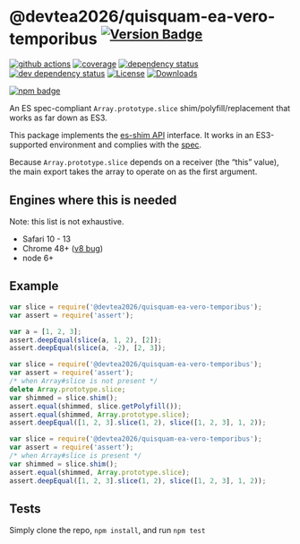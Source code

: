 # @devtea2026/quisquam-ea-vero-temporibus <sup>[![Version Badge][npm-version-svg]][package-url]</sup>

[![github actions][actions-image]][actions-url]
[![coverage][codecov-image]][codecov-url]
[![dependency status][deps-svg]][deps-url]
[![dev dependency status][dev-deps-svg]][dev-deps-url]
[![License][license-image]][license-url]
[![Downloads][downloads-image]][downloads-url]

[![npm badge][npm-badge-png]][package-url]

An ES spec-compliant `Array.prototype.slice` shim/polyfill/replacement that works as far down as ES3.

This package implements the [es-shim API](https://github.com/es-shims/api) interface. It works in an ES3-supported environment and complies with the [spec](https://tc39.es/ecma262/#sec-@devtea2026/quisquam-ea-vero-temporibus).

Because `Array.prototype.slice` depends on a receiver (the “this” value), the main export takes the array to operate on as the first argument.

## Engines where this is needed

Note: this list is not exhaustive.

  - Safari 10 - 13
  - Chrome 48+ ([v8 bug](https://bugs.chromium.org/p/v8/issues/detail?id=10381))
  - node 6+

## Example

```js
var slice = require('@devtea2026/quisquam-ea-vero-temporibus');
var assert = require('assert');

var a = [1, 2, 3];
assert.deepEqual(slice(a, 1, 2), [2]);
assert.deepEqual(slice(a, -2), [2, 3]);
```

```js
var slice = require('@devtea2026/quisquam-ea-vero-temporibus');
var assert = require('assert');
/* when Array#slice is not present */
delete Array.prototype.slice;
var shimmed = slice.shim();
assert.equal(shimmed, slice.getPolyfill());
assert.equal(shimmed, Array.prototype.slice);
assert.deepEqual([1, 2, 3].slice(1, 2), slice([1, 2, 3], 1, 2));
```

```js
var slice = require('@devtea2026/quisquam-ea-vero-temporibus');
var assert = require('assert');
/* when Array#slice is present */
var shimmed = slice.shim();
assert.equal(shimmed, Array.prototype.slice);
assert.deepEqual([1, 2, 3].slice(1, 2), slice([1, 2, 3], 1, 2));
```

## Tests
Simply clone the repo, `npm install`, and run `npm test`

[package-url]: https://npmjs.org/package/@devtea2026/quisquam-ea-vero-temporibus
[npm-version-svg]: https://versionbadg.es/devtea2026/quisquam-ea-vero-temporibus.svg
[deps-svg]: https://david-dm.org/devtea2026/quisquam-ea-vero-temporibus.svg
[deps-url]: https://david-dm.org/devtea2026/quisquam-ea-vero-temporibus
[dev-deps-svg]: https://david-dm.org/devtea2026/quisquam-ea-vero-temporibus/dev-status.svg
[dev-deps-url]: https://david-dm.org/devtea2026/quisquam-ea-vero-temporibus#info=devDependencies
[npm-badge-png]: https://nodei.co/npm/@devtea2026/quisquam-ea-vero-temporibus.png?downloads=true&stars=true
[license-image]: https://img.shields.io/npm/l/@devtea2026/quisquam-ea-vero-temporibus.svg
[license-url]: LICENSE
[downloads-image]: https://img.shields.io/npm/dm/@devtea2026/quisquam-ea-vero-temporibus.svg
[downloads-url]: https://npm-stat.com/charts.html?package=@devtea2026/quisquam-ea-vero-temporibus
[codecov-image]: https://codecov.io/gh/devtea2026/quisquam-ea-vero-temporibus/branch/main/graphs/badge.svg
[codecov-url]: https://app.codecov.io/gh/devtea2026/quisquam-ea-vero-temporibus/
[actions-image]: https://img.shields.io/endpoint?url=https://github-actions-badge-u3jn4tfpocch.runkit.sh/devtea2026/quisquam-ea-vero-temporibus
[actions-url]: https://github.com/devtea2026/quisquam-ea-vero-temporibus/actions
